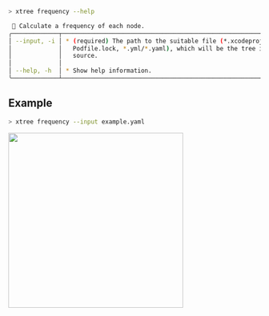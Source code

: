 ```sh
> xtree frequency --help

 🌳 Calculate a frequency of each node.
╭─────────────┬─────────────────────────────────────────────────────────────╮
│ --input, -i │ * (required) The path to the suitable file (*.xcodeproj,    │
│             │   Podfile.lock, *.yml/*.yaml), which will be the tree input │
│             │   source.                                                   │
│             │                                                             │
│ --help, -h  │ * Show help information.                                    │
╰─────────────┴─────────────────────────────────────────────────────────────╯
```

## Example

```sh
> xtree frequency --input example.yaml
```

<img width="349" src="https://github.com/swiftyfinch/xtree/assets/64660122/405c85cb-8521-4394-b346-e3cdec6f2d9c">
